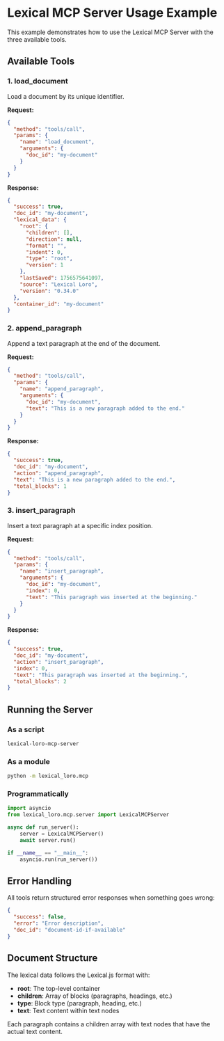 # Lexical MCP Server Usage Example

This example demonstrates how to use the Lexical MCP Server with the three available tools.

## Available Tools

### 1. load_document
Load a document by its unique identifier.

**Request:**
```json
{
  "method": "tools/call",
  "params": {
    "name": "load_document",
    "arguments": {
      "doc_id": "my-document"
    }
  }
}
```

**Response:**
```json
{
  "success": true,
  "doc_id": "my-document",
  "lexical_data": {
    "root": {
      "children": [],
      "direction": null,
      "format": "",
      "indent": 0,
      "type": "root",
      "version": 1
    },
    "lastSaved": 1756575641097,
    "source": "Lexical Loro",
    "version": "0.34.0"
  },
  "container_id": "my-document"
}
```

### 2. append_paragraph
Append a text paragraph at the end of the document.

**Request:**
```json
{
  "method": "tools/call",
  "params": {
    "name": "append_paragraph",
    "arguments": {
      "doc_id": "my-document",
      "text": "This is a new paragraph added to the end."
    }
  }
}
```

**Response:**
```json
{
  "success": true,
  "doc_id": "my-document",
  "action": "append_paragraph",
  "text": "This is a new paragraph added to the end.",
  "total_blocks": 1
}
```

### 3. insert_paragraph
Insert a text paragraph at a specific index position.

**Request:**
```json
{
  "method": "tools/call",
  "params": {
    "name": "insert_paragraph",
    "arguments": {
      "doc_id": "my-document",
      "index": 0,
      "text": "This paragraph was inserted at the beginning."
    }
  }
}
```

**Response:**
```json
{
  "success": true,
  "doc_id": "my-document",
  "action": "insert_paragraph",
  "index": 0,
  "text": "This paragraph was inserted at the beginning.",
  "total_blocks": 2
}
```

## Running the Server

### As a script
```bash
lexical-loro-mcp-server
```

### As a module
```bash
python -m lexical_loro.mcp
```

### Programmatically
```python
import asyncio
from lexical_loro.mcp.server import LexicalMCPServer

async def run_server():
    server = LexicalMCPServer()
    await server.run()

if __name__ == "__main__":
    asyncio.run(run_server())
```

## Error Handling

All tools return structured error responses when something goes wrong:

```json
{
  "success": false,
  "error": "Error description",
  "doc_id": "document-id-if-available"
}
```

## Document Structure

The lexical data follows the Lexical.js format with:
- **root**: The top-level container
- **children**: Array of blocks (paragraphs, headings, etc.)
- **type**: Block type (paragraph, heading, etc.)
- **text**: Text content within text nodes

Each paragraph contains a children array with text nodes that have the actual text content.
